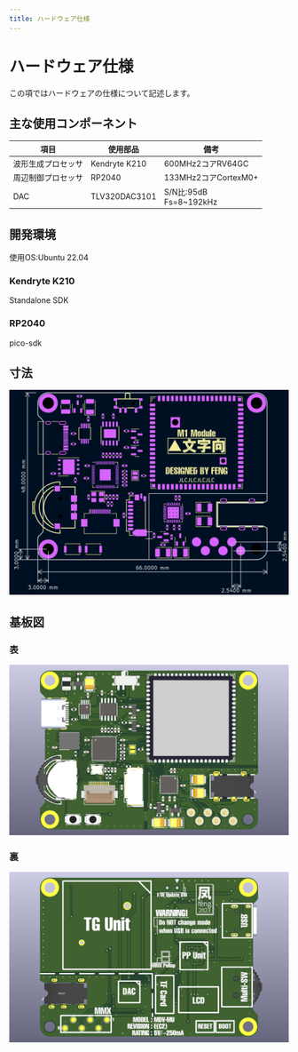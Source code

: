 ```yaml
---
title: ハードウェア仕様
---
```


# ハードウェア仕様

この項ではハードウェアの仕様について記述します。

## 主な使用コンポーネント

|項目               |使用部品       |備考                     |
|-------------------|---------------|-------------------------|
|波形生成プロセッサ |Kendryte K210  |600MHz2コアRV64GC        |
|周辺制御プロセッサ |RP2040         |133MHz2コアCortexM0+     |
|DAC                |TLV320DAC3101  |S/N比:95dB<br>Fs=8~192kHz|

## 開発環境

使用OS:Ubuntu 22.04

### Kendryte K210

Standalone SDK

### RP2040

pico-sdk

## 寸法

![寸法図](../img/pcb_dim.png)

## 基板図

### 表

![PCB表](../img/pcb_top.jpg)

### 裏

![PCB裏](../img/pcb_bot.jpg)